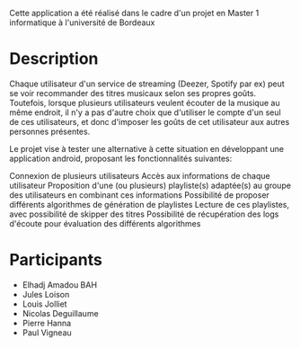 Cette application a été réalisé dans le cadre d'un projet en Master 1 informatique à l'université de Bordeaux

# Description
Chaque utilisateur d'un service de streaming (Deezer, Spotify par ex) peut se voir recommander des titres musicaux selon ses propres goûts. Toutefois, lorsque plusieurs utilisateurs veulent écouter de la musique au même endroit, il n'y a pas d'autre choix que d'utiliser le compte d'un seul de ces utilisateurs, et donc d'imposer les goûts de cet utilisateur aux autres personnes présentes.

Le projet vise à tester une alternative à cette situation en développant une application android, proposant les fonctionnalités suivantes:

Connexion de plusieurs utilisateurs
Accès aux informations de chaque utilisateur
Proposition d'une (ou plusieurs) playliste(s) adaptée(s) au groupe des utilisateurs en combinant ces informations
Possibilité de proposer différents algorithmes de génération de playlistes
Lecture de ces playlistes, avec possibilité de skipper des titres
Possibilité de récupération des logs d'écoute pour évaluation des différents algorithmes

# Participants
- Elhadj Amadou BAH
- Jules Loison
- Louis Jolliet
- Nicolas Deguillaume
- Pierre Hanna
- Paul Vigneau

